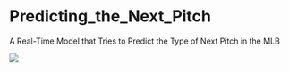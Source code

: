 # Predicting_the_Next_Pitch
A Real-Time Model that Tries to Predict the Type of Next Pitch in the MLB

<img src="pitchByPitch.html">
